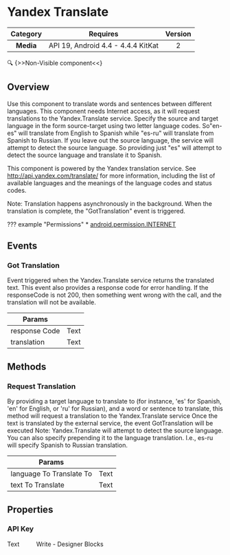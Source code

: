 # Yandex Translate

| Category | Requires | Version |
|:--------:|:-------:|:--------:|
|**Media**|<span class="chip chip-any">API 19, Android 4.4 - 4.4.4 KitKat</span>|<span class="chip chip-number">2</span>|

:mag: {>>Non-Visible component<<}

## Overview

Use this component to translate words and sentences between different languages. This component needs Internet access, as it will request translations to the Yandex.Translate service. Specify the source and target language in the form source-target using two letter language codes. So"en-es" will translate from English to Spanish while "es-ru" will translate from Spanish to Russian. If you leave out the source language, the service will attempt to detect the source language. So providing just "es" will attempt to detect the source language and translate it to Spanish.

 This component is powered by the Yandex translation service. See http://api.yandex.com/translate/ for more information, including the list of available languages and the meanings of the language codes and status codes. 

Note: Translation happens asynchronously in the background. When the translation is complete, the "GotTranslation" event is triggered.

??? example "Permissions"
    * [android.permission.INTERNET](https://developer.android.com/reference/android/Manifest.permission.html#INTERNET)

## Events

### Got Translation

Event triggered when the Yandex.Translate service returns the translated text. This event also provides a response code for error handling. If the responseCode is not 200, then something went wrong with the call, and the translation will not be available.

<div class="block" ai2-block="event" not-rendered="true" value="%7B%22componentName%22:%20%22Yandex%20Translate%22,%20%22name%22:%20%22Got%20Translation%22,%20%22params%22:%20%5B%22response%20Code%22,%20%22translation%22%5D%7D"></div>

| Params | []() |
|--------|------|
|response Code|<span class="chip chip-text">Text</span>|
|translation|<span class="chip chip-text">Text</span>|


## Methods

### Request Translation

By providing a target language to translate to (for instance, 'es' for Spanish, 'en' for English, or 'ru' for Russian), and a word or sentence to translate, this method will request a translation to the Yandex.Translate service
Once the text is translated by the external service, the event GotTranslation will be executed
Note: Yandex.Translate will attempt to detect the source language. You can also specify prepending it to the language translation. I.e., es-ru will specify Spanish to Russian translation.

<div class="block" ai2-block="method" not-rendered="true" value="%7B%22componentName%22:%20%22Yandex%20Translate%22,%20%22name%22:%20%22Request%20Translation%22,%20%22output%22:%20false,%20%22params%22:%20%5B%22language%20To%20Translate%20To%22,%20%22text%20To%20Translate%22%5D%7D"></div>


| Params | []() |
|--------|------|
|language To Translate To|<span class="chip chip-text">Text</span>|
|text To Translate|<span class="chip chip-text">Text</span>|


## Properties

### API Key

<span class="chip chip-text">Text</span><span style="user-select: none;">&nbsp;&nbsp;&nbsp;&nbsp;&nbsp;&nbsp;&nbsp;&nbsp;&nbsp;&nbsp;</span><span class="chip chip-rw">Write</span><span style="user-select: none;">&nbsp;</span>-<span style="user-select: none;">&nbsp;</span><span class="chip chip-bd">Designer</span><span style="user-select: none;">&nbsp;</span><span class="chip chip-bd">Blocks</span><span style="user-select: none;">&nbsp;</span>

<div class="block" ai2-block="property" not-rendered="true" value="%7B%22componentName%22:%20%22Yandex%20Translate%22,%20%22name%22:%20%22API%20Key%22,%20%22getter%22:%20false%7D"></div>
